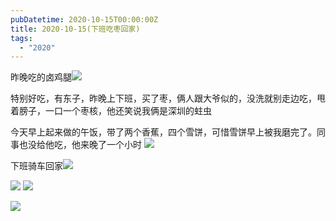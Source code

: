 ```yaml
---
pubDatetime: 2020-10-15T00:00:00Z
title: 2020-10-15(下班吃枣回家)
tags:
  - "2020"
---
```


昨晚吃的卤鸡腿![](../../img/6904315-c95fb70efeca5074.jpg)

特别好吃，有东子，昨晚上下班，买了枣，俩人跟大爷似的，没洗就别走边吃，甩着膀子，一口一个枣核，他还笑说我俩是深圳的蛀虫


今天早上起来做的午饭，带了两个香蕉，四个雪饼，可惜雪饼早上被我磨完了。同事也没给他吃，他来晚了一个小时
![](../../img/6904315-f1ee960d7e5a5a0c.jpg)


下班骑车回家![](../../img/6904315-89c44c5807dc5450.jpg)

![](../../img/6904315-df14359f4e1fc5ff.jpg)
![](../../img/6904315-7af9c08e91e19c1d.jpg)

![](../../img/6904315-94551e36ffb53d0c.jpg)

